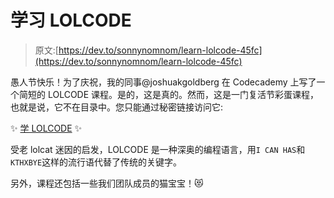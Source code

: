 # 学习 LOLCODE

> 原文:[https://dev.to/sonnynomnom/learn-lolcode-45fc](https://dev.to/sonnynomnom/learn-lolcode-45fc)

愚人节快乐！为了庆祝，我的同事@joshuakgoldberg 在 Codecademy 上写了一个简短的 LOLCODE 课程。是的，这是真的。然而，这是一门复活节彩蛋课程，也就是说，它不在目录中。您只能通过秘密链接访问它:

✨ [学 LOLCODE](https://codecademy.com/learn/learn-lolcode) ✨

受老 lolcat 迷因的启发，LOLCODE 是一种深奥的编程语言，用`I CAN HAS`和`KTHXBYE`这样的流行语代替了传统的关键字。

另外，课程还包括一些我们团队成员的猫宝宝！😻